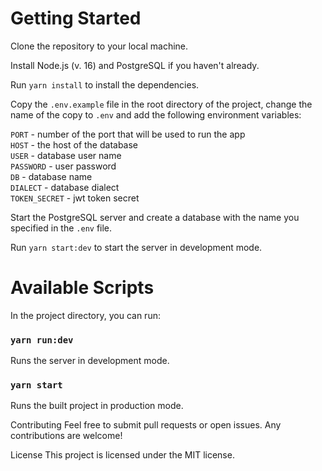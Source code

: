 # Getting Started

Clone the repository to your local machine.

Install Node.js (v. 16) and PostgreSQL if you haven't already.

Run `yarn install` to install the dependencies.

Copy the `.env.example` file in the root directory of the project, change the name of the copy to `.env` and add the following environment variables:

`PORT` - number of the port that will be used to run the app  
`HOST` - the host of the database  
`USER` - database user name  
`PASSWORD` - user password  
`DB` - database name  
`DIALECT` - database dialect  
`TOKEN_SECRET` - jwt token secret

Start the PostgreSQL server and create a database with the name you specified in the `.env` file.

Run `yarn start:dev` to start the server in development mode.

# Available Scripts

In the project directory, you can run:

### `yarn run:dev`

Runs the server in development mode.

### `yarn start`

Runs the built project in production mode.

Contributing
Feel free to submit pull requests or open issues. Any contributions are welcome!

License
This project is licensed under the MIT license.
